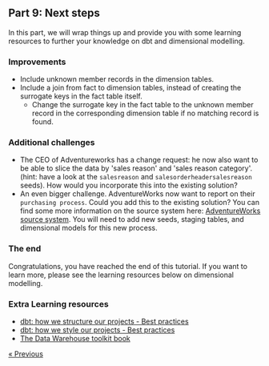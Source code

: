 ## Part 9: Next steps

In this part, we will wrap things up and provide you with some learning resources to further your knowledge on dbt and dimensional modelling.

### Improvements

- Include unknown member records in the dimension tables.
- Include a join from fact to dimension tables, instead of creating the surrogate keys in the fact table itself.
  - Change the surrogate key in the fact table to the unknown member record in the corresponding dimension table if no matching record is found.

### Additional challenges

- The CEO of Adventureworks has a change request: he now also want to be able to slice the data by 'sales reason' and 'sales reason category'.
(hint: have a look at the `salesreason` and `salesorderheadersalesreason` seeds). How would you incorporate this into the existing solution?
- An even bigger challenge. AdventureWorks now want to report on their `purchasing process`. Could you add this to the existing solution?
You can find some more information on the source system here: [AdventureWorks source system](https://dataedo.com/samples/html/AdventureWorks/doc/AdventureWorks_2/home.html).
You will need to add new seeds, staging tables, and dimensional models for this new process.

### The end

Congratulations, you have reached the end of this tutorial. If you want to learn more, please see the learning resources below on dimensional modelling.

### Extra Learning resources

- [dbt: how we structure our projects - Best practices](https://docs.getdbt.com/best-practices/how-we-structure/1-guide-overview)
- [dbt: how we style our projects - Best practices](https://docs.getdbt.com/best-practices/how-we-style/0-how-we-style-our-dbt-projects)
- [The Data Warehouse toolkit book](https://www.kimballgroup.com/data-warehouse-business-intelligence-resources/books/data-warehouse-dw-toolkit/)


[&laquo; Previous](part08-document-model.md)
